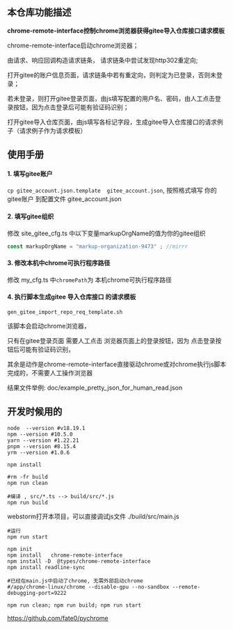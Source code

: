 

## 本仓库功能描述

**chrome-remote-interface控制chrome浏览器获得gitee导入仓库接口请求模板**

chrome-remote-interface启动chrome浏览器；

由请求、响应回调构造请求链条， 请求链条中尝试发现http302重定向;

打开gitee的账户信息页面，请求链条中若有重定向，则判定为已登录，否则未登录；

若未登录，则打开gitee登录页面，由js填写配置的用户名、密码，由人工点击登录按钮，因为点击登录后可能有验证码识别；

打开gitee导入仓库页面，由js填写各标记字段，生成gitee导入仓库接口的请求例子（请求例子作为请求模板）

## 使用手册

####  1. 填写gitee账户
```cp gitee_account.json.template  gitee_account.json```, 按照格式填写 你的gitee账户 到配置文件 gitee_account.json

####  2. 填写gitee组织

修改 site_gitee_cfg.ts 中以下变量markupOrgName的值为你的gitee组织
```javascript
const markupOrgName = "markup-organization-9473" ; //mirrr
```

#### 3. 修改本机中chrome可执行程序路径

修改 my_cfg.ts 中```chromePath```为 本机chrome可执行程序路径


#### 4. 执行脚本生成gitee 导入仓库接口 的请求模板

```gen_gitee_import_repo_req_template.sh```

该脚本会启动chrome浏览器，

只有在gitee登录页面  需要人工点击 浏览器页面上的登录按钮，因为 点击登录按钮后可能有验证码识别，

其余是动作是chrome-remote-interface直接驱动chrome或对chrome执行js脚本完成的，不需要人工操作浏览器

结果文件举例: doc/example_pretty_json_for_human_read.json

## 开发时候用的 

```shell
node  --version #v18.19.1
npm --version #10.5.0
yarn --version #1.22.21
pnpm --version #8.15.4
yrm --version #1.0.6
```

```shell
npm install

#rm -fr build
npm run clean

#编译 , src/*.ts --> build/src/*.js
npm run build  

```
webstorm打开本项目，可以直接调试js文件 ./build/src/main.js

```shell
#运行
npm run start

```

```shell
npm init
npm install   chrome-remote-interface
npm install -D  @types/chrome-remote-interface
npm install readline-sync

#已经在main.js中启动了chrome, 无需外部启动chrome
#/app/chrome-linux/chrome --disable-gpu --no-sandbox --remote-debugging-port=9222

npm run clean; npm run build; npm run start

```


https://github.com/fate0/pychrome
